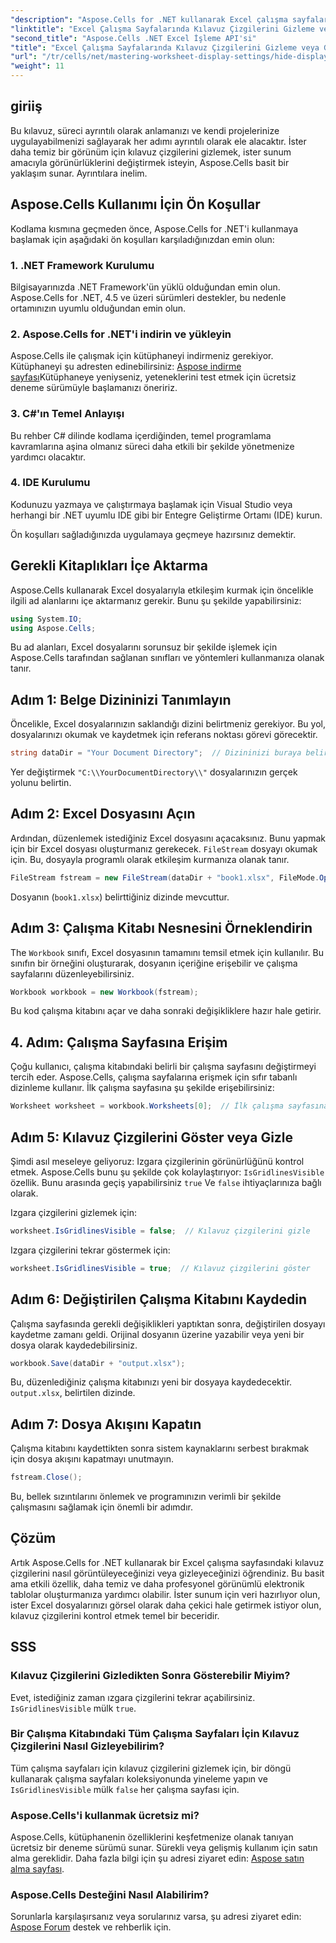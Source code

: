 ```yaml
---
"description": "Aspose.Cells for .NET kullanarak Excel çalışma sayfalarındaki kılavuz çizgilerini nasıl zahmetsizce gizleyeceğinizi veya görüntüleyeceğinizi öğrenin. Bu kapsamlı eğitim, adım adım talimatları içermektedir."
"linktitle": "Excel Çalışma Sayfalarında Kılavuz Çizgilerini Gizleme veya Görüntüleme"
"second_title": "Aspose.Cells .NET Excel İşleme API'si"
"title": "Excel Çalışma Sayfalarında Kılavuz Çizgilerini Gizleme veya Görüntüleme"
"url": "/tr/cells/net/mastering-worksheet-display-settings/hide-display-gridlines/"
"weight": 11
---
```


## giriiş

Bu kılavuz, süreci ayrıntılı olarak anlamanızı ve kendi projelerinize uygulayabilmenizi sağlayarak her adımı ayrıntılı olarak ele alacaktır. İster daha temiz bir görünüm için kılavuz çizgilerini gizlemek, ister sunum amacıyla görünürlüklerini değiştirmek isteyin, Aspose.Cells basit bir yaklaşım sunar. Ayrıntılara inelim.

## Aspose.Cells Kullanımı İçin Ön Koşullar

Kodlama kısmına geçmeden önce, Aspose.Cells for .NET'i kullanmaya başlamak için aşağıdaki ön koşulları karşıladığınızdan emin olun:

### 1. .NET Framework Kurulumu
Bilgisayarınızda .NET Framework'ün yüklü olduğundan emin olun. Aspose.Cells for .NET, 4.5 ve üzeri sürümleri destekler, bu nedenle ortamınızın uyumlu olduğundan emin olun.

### 2. Aspose.Cells for .NET'i indirin ve yükleyin
Aspose.Cells ile çalışmak için kütüphaneyi indirmeniz gerekiyor. Kütüphaneyi şu adresten edinebilirsiniz: [Aspose indirme sayfası](https://releases.aspose.com/cells/net/)Kütüphaneye yeniyseniz, yeteneklerini test etmek için ücretsiz deneme sürümüyle başlamanızı öneririz.

### 3. C#'ın Temel Anlayışı
Bu rehber C# dilinde kodlama içerdiğinden, temel programlama kavramlarına aşina olmanız süreci daha etkili bir şekilde yönetmenize yardımcı olacaktır.

### 4. IDE Kurulumu
Kodunuzu yazmaya ve çalıştırmaya başlamak için Visual Studio veya herhangi bir .NET uyumlu IDE gibi bir Entegre Geliştirme Ortamı (IDE) kurun.

Ön koşulları sağladığınızda uygulamaya geçmeye hazırsınız demektir.

## Gerekli Kitaplıkları İçe Aktarma

Aspose.Cells kullanarak Excel dosyalarıyla etkileşim kurmak için öncelikle ilgili ad alanlarını içe aktarmanız gerekir. Bunu şu şekilde yapabilirsiniz:

```csharp
using System.IO;
using Aspose.Cells;
```

Bu ad alanları, Excel dosyalarını sorunsuz bir şekilde işlemek için Aspose.Cells tarafından sağlanan sınıfları ve yöntemleri kullanmanıza olanak tanır.

## Adım 1: Belge Dizininizi Tanımlayın

Öncelikle, Excel dosyalarınızın saklandığı dizini belirtmeniz gerekiyor. Bu yol, dosyalarınızı okumak ve kaydetmek için referans noktası görevi görecektir.

```csharp
string dataDir = "Your Document Directory";  // Dizininizi buraya belirtin
```

Yer değiştirmek `"C:\\YourDocumentDirectory\\"` dosyalarınızın gerçek yolunu belirtin.

## Adım 2: Excel Dosyasını Açın

Ardından, düzenlemek istediğiniz Excel dosyasını açacaksınız. Bunu yapmak için bir Excel dosyası oluşturmanız gerekecek. `FileStream` dosyayı okumak için. Bu, dosyayla programlı olarak etkileşim kurmanıza olanak tanır.

```csharp
FileStream fstream = new FileStream(dataDir + "book1.xlsx", FileMode.Open);
```

Dosyanın (`book1.xlsx`) belirttiğiniz dizinde mevcuttur.

## Adım 3: Çalışma Kitabı Nesnesini Örneklendirin

The `Workbook` sınıfı, Excel dosyasının tamamını temsil etmek için kullanılır. Bu sınıfın bir örneğini oluşturarak, dosyanın içeriğine erişebilir ve çalışma sayfalarını düzenleyebilirsiniz.

```csharp
Workbook workbook = new Workbook(fstream);
```

Bu kod çalışma kitabını açar ve daha sonraki değişikliklere hazır hale getirir.

## 4. Adım: Çalışma Sayfasına Erişim

Çoğu kullanıcı, çalışma kitabındaki belirli bir çalışma sayfasını değiştirmeyi tercih eder. Aspose.Cells, çalışma sayfalarına erişmek için sıfır tabanlı dizinleme kullanır. İlk çalışma sayfasına şu şekilde erişebilirsiniz:

```csharp
Worksheet worksheet = workbook.Worksheets[0];  // İlk çalışma sayfasına erişim
```

## Adım 5: Kılavuz Çizgilerini Göster veya Gizle

Şimdi asıl meseleye geliyoruz: Izgara çizgilerinin görünürlüğünü kontrol etmek. Aspose.Cells bunu şu şekilde çok kolaylaştırıyor: `IsGridlinesVisible` özellik. Bunu arasında geçiş yapabilirsiniz `true` Ve `false` ihtiyaçlarınıza bağlı olarak.

Izgara çizgilerini gizlemek için:

```csharp
worksheet.IsGridlinesVisible = false;  // Kılavuz çizgilerini gizle
```

Izgara çizgilerini tekrar göstermek için:

```csharp
worksheet.IsGridlinesVisible = true;  // Kılavuz çizgilerini göster
```

## Adım 6: Değiştirilen Çalışma Kitabını Kaydedin

Çalışma sayfasında gerekli değişiklikleri yaptıktan sonra, değiştirilen dosyayı kaydetme zamanı geldi. Orijinal dosyanın üzerine yazabilir veya yeni bir dosya olarak kaydedebilirsiniz.

```csharp
workbook.Save(dataDir + "output.xlsx");
```

Bu, düzenlediğiniz çalışma kitabınızı yeni bir dosyaya kaydedecektir. `output.xlsx`, belirtilen dizinde.

## Adım 7: Dosya Akışını Kapatın

Çalışma kitabını kaydettikten sonra sistem kaynaklarını serbest bırakmak için dosya akışını kapatmayı unutmayın.

```csharp
fstream.Close();
```

Bu, bellek sızıntılarını önlemek ve programınızın verimli bir şekilde çalışmasını sağlamak için önemli bir adımdır.

## Çözüm

Artık Aspose.Cells for .NET kullanarak bir Excel çalışma sayfasındaki kılavuz çizgilerini nasıl görüntüleyeceğinizi veya gizleyeceğinizi öğrendiniz. Bu basit ama etkili özellik, daha temiz ve daha profesyonel görünümlü elektronik tablolar oluşturmanıza yardımcı olabilir. İster sunum için veri hazırlıyor olun, ister Excel dosyalarınızı görsel olarak daha çekici hale getirmek istiyor olun, kılavuz çizgilerini kontrol etmek temel bir beceridir.

## SSS

### Kılavuz Çizgilerini Gizledikten Sonra Gösterebilir Miyim?
Evet, istediğiniz zaman ızgara çizgilerini tekrar açabilirsiniz. `IsGridlinesVisible` mülk `true`.

### Bir Çalışma Kitabındaki Tüm Çalışma Sayfaları İçin Kılavuz Çizgilerini Nasıl Gizleyebilirim?
Tüm çalışma sayfaları için kılavuz çizgilerini gizlemek için, bir döngü kullanarak çalışma sayfaları koleksiyonunda yineleme yapın ve `IsGridlinesVisible` mülk `false` her çalışma sayfası için.

### Aspose.Cells'i kullanmak ücretsiz mi?
Aspose.Cells, kütüphanenin özelliklerini keşfetmenize olanak tanıyan ücretsiz bir deneme sürümü sunar. Sürekli veya gelişmiş kullanım için satın alma gereklidir. Daha fazla bilgi için şu adresi ziyaret edin: [Aspose satın alma sayfası](https://purchase.aspose.com/buy).

### Aspose.Cells Desteğini Nasıl Alabilirim?
Sorunlarla karşılaşırsanız veya sorularınız varsa, şu adresi ziyaret edin: [Aspose Forum](https://forum.aspose.com/c/cells/9) destek ve rehberlik için.